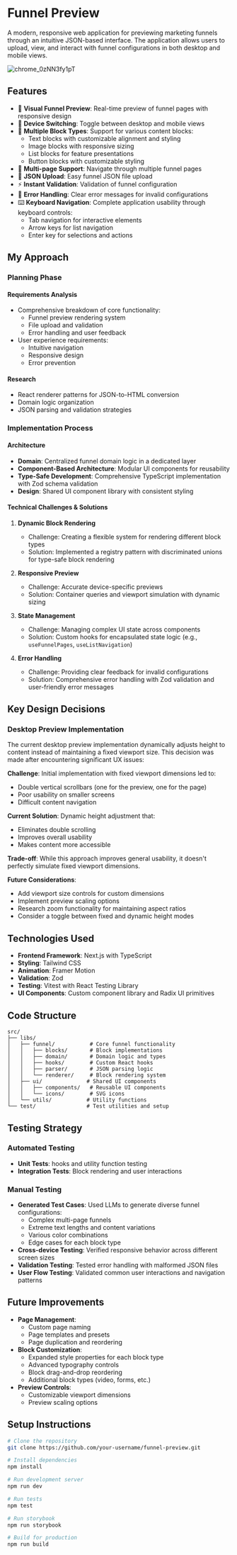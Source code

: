 # Funnel Preview

A modern, responsive web application for previewing marketing funnels through an intuitive JSON-based interface. The application allows users to upload, view, and interact with funnel configurations in both desktop and mobile views.

![chrome_0zNN3fy1pT](https://github.com/user-attachments/assets/4f568810-c956-4517-ac48-9d75a20a787f)

## Features

- 🎨 **Visual Funnel Preview**: Real-time preview of funnel pages with responsive design
- 📱 **Device Switching**: Toggle between desktop and mobile views
- 🧩 **Multiple Block Types**: Support for various content blocks:
  - Text blocks with customizable alignment and styling
  - Image blocks with responsive sizing
  - List blocks for feature presentations
  - Button blocks with customizable styling
- 📄 **Multi-page Support**: Navigate through multiple funnel pages
- 🔄 **JSON Upload**: Easy funnel JSON file upload
- ⚡ **Instant Validation**: Validation of funnel configuration
- 🎯 **Error Handling**: Clear error messages for invalid configurations
- ⌨️ **Keyboard Navigation**: Complete application usability through keyboard controls:
  - Tab navigation for interactive elements
  - Arrow keys for list navigation
  - Enter key for selections and actions

## My Approach

### Planning Phase

#### Requirements Analysis
- Comprehensive breakdown of core functionality:
  - Funnel preview rendering system
  - File upload and validation
  - Error handling and user feedback
- User experience requirements:
  - Intuitive navigation
  - Responsive design
  - Error prevention

#### Research
- React renderer patterns for JSON-to-HTML conversion
- Domain logic organization
- JSON parsing and validation strategies

### Implementation Process

#### Architecture
- **Domain**: Centralized funnel domain logic in a dedicated layer
- **Component-Based Architecture**: Modular UI components for reusability
- **Type-Safe Development**: Comprehensive TypeScript implementation with Zod schema validation
- **Design**: Shared UI component library with consistent styling

#### Technical Challenges & Solutions

1. **Dynamic Block Rendering**
   - Challenge: Creating a flexible system for rendering different block types
   - Solution: Implemented a registry pattern with discriminated unions for type-safe block rendering

2. **Responsive Preview**
   - Challenge: Accurate device-specific previews
   - Solution: Container queries and viewport simulation with dynamic sizing

3. **State Management**
   - Challenge: Managing complex UI state across components
   - Solution: Custom hooks for encapsulated state logic (e.g., `useFunnelPages`, `useListNavigation`)

4. **Error Handling**
   - Challenge: Providing clear feedback for invalid configurations
   - Solution: Comprehensive error handling with Zod validation and user-friendly error messages

## Key Design Decisions

### Desktop Preview Implementation
The current desktop preview implementation dynamically adjusts height to content instead of maintaining a fixed viewport size. This decision was made after encountering significant UX issues:

**Challenge**: Initial implementation with fixed viewport dimensions led to:
- Double vertical scrollbars (one for the preview, one for the page)
- Poor usability on smaller screens
- Difficult content navigation

**Current Solution**: Dynamic height adjustment that:
- Eliminates double scrolling
- Improves overall usability
- Makes content more accessible

**Trade-off**: While this approach improves general usability, it doesn't perfectly simulate fixed viewport dimensions.

**Future Considerations**: 
- Add viewport size controls for custom dimensions
- Implement preview scaling options
- Research zoom functionality for maintaining aspect ratios
- Consider a toggle between fixed and dynamic height modes

## Technologies Used

- **Frontend Framework**: Next.js with TypeScript
- **Styling**: Tailwind CSS
- **Animation**: Framer Motion
- **Validation**: Zod
- **Testing**: Vitest with React Testing Library
- **UI Components**: Custom component library and Radix UI primitives

## Code Structure

```
src/
├── libs/
│   ├── funnel/           # Core funnel functionality
│   │   ├── blocks/       # Block implementations
│   │   ├── domain/       # Domain logic and types
│   │   ├── hooks/        # Custom React hooks
│   │   ├── parser/       # JSON parsing logic
│   │   └── renderer/     # Block rendering system
│   ├── ui/              # Shared UI components
│   │   ├── components/   # Reusable UI components
│   │   └── icons/        # SVG icons
│   └── utils/           # Utility functions
└── test/                # Test utilities and setup
```

## Testing Strategy

### Automated Testing
- **Unit Tests**: hooks and utility function testing
- **Integration Tests**: Block rendering and user interactions

### Manual Testing
- **Generated Test Cases**: Used LLMs to generate diverse funnel configurations:
  - Complex multi-page funnels
  - Extreme text lengths and content variations
  - Various color combinations
  - Edge cases for each block type
- **Cross-device Testing**: Verified responsive behavior across different screen sizes
- **Validation Testing**: Tested error handling with malformed JSON files
- **User Flow Testing**: Validated common user interactions and navigation patterns

## Future Improvements

- **Page Management**:
  - Custom page naming
  - Page templates and presets
  - Page duplication and reordering
- **Block Customization**:
  - Expanded style properties for each block type
  - Advanced typography controls
  - Block drag-and-drop reordering
  - Additional block types (video, forms, etc.)
- **Preview Controls**:
  - Customizable viewport dimensions
  - Preview scaling options

## Setup Instructions

```bash
# Clone the repository
git clone https://github.com/your-username/funnel-preview.git

# Install dependencies
npm install

# Run development server
npm run dev

# Run tests
npm test

# Run storybook
npm run storybook

# Build for production
npm run build
```
